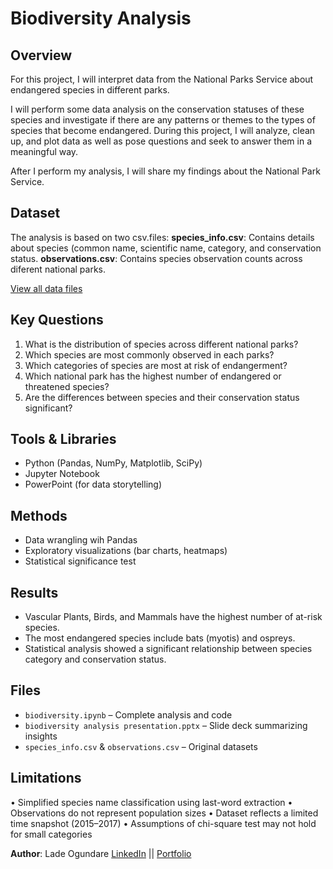 # Biodiversity Analysis
## Overview
For this project, I will interpret data from the National Parks Service about endangered species in different parks.

I will perform some data analysis on the conservation statuses of these species and investigate if there are any patterns or themes to the types of species that become endangered. During this project, I will analyze, clean up, and plot data as well as pose questions and seek to answer them in a meaningful way.

After I perform my analysis, I will share my findings about the National Park Service.

## Dataset
The analysis is based on two csv.files:
**species_info.csv**: Contains details about species (common name, scientific name, category, and conservation status. 
**observations.csv**: Contains species observation counts across diferent national parks.

[View all data files](./Data/)

## Key Questions
1. What is the distribution of species across different national parks?
2. Which species are most commonly observed in each parks?
3. Which categories of species are most at risk of endangerment?
4. Which national park has the highest number of endangered or threatened species?
5. Are the differences between species and their conservation status significant?

## Tools & Libraries
- Python (Pandas, NumPy, Matplotlib, SciPy)
- Jupyter Notebook
- PowerPoint (for data storytelling)

## Methods
- Data wrangling wih Pandas
- Exploratory visualizations (bar charts, heatmaps)
- Statistical significance test

## Results
- Vascular Plants, Birds, and Mammals have the highest number of at-risk species.
- The most endangered species include bats (myotis) and ospreys.
- Statistical analysis showed a significant relationship between species category and conservation status.

## Files
- `biodiversity.ipynb` – Complete analysis and code
- `biodiversity analysis presentation.pptx` – Slide deck summarizing insights
- `species_info.csv` & `observations.csv` – Original datasets

## Limitations
•	Simplified species name classification using last-word extraction
•	Observations do not represent population sizes
•	Dataset reflects a limited time snapshot (2015–2017)
•	Assumptions of chi-square test may not hold for small categories

**Author**: 
Lade Ogundare
[LinkedIn](https://www.linkedin.com/in/lade-o-71a31178/) || [Portfolio](https://www.datacamp.com/portfolio/similade)

